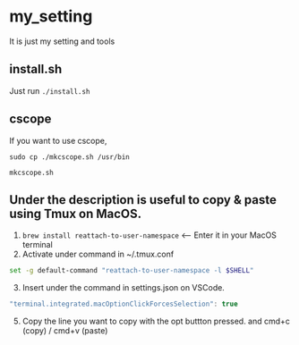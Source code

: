 # my_setting
It is just my setting and tools

## install.sh
Just run `./install.sh`

## cscope
If you want to use cscope,
```console
sudo cp ./mkcscope.sh /usr/bin

mkcscope.sh
```

## Under the description is useful to copy & paste using Tmux on MacOS.
1. `brew install reattach-to-user-namespace`        <-- Enter it in your MacOS terminal
2. Activate under command in ~/.tmux.conf
```bash
set -g default-command "reattach-to-user-namespace -l $SHELL"
```
3. Insert under the command in settings.json on VSCode.
```js
"terminal.integrated.macOptionClickForcesSelection": true
```

5. Copy the line you want to copy with the opt buttton pressed. and cmd+c (copy) / cmd+v (paste)
